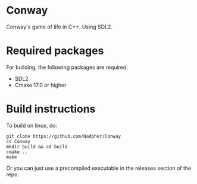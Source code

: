 # Conway
Conway's game of life in C++.
Using SDL2.

# Required packages
For building, the following packages are required:
- SDL2
- Cmake 17.0 or higher

# Build instructions
To build on linux, do:
```
git clone https://github.com/Nadpher/Conway
cd Conway
mkdir build && cd build
cmake ..
make
```

Or you can just use a precompiled executable in the releases section of the repo.
